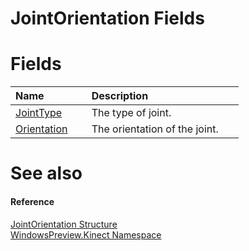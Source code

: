 JointOrientation Fields  
=======================  

<span id="publicfieldsSection"></span>

Fields  
======  

<table>
<colgroup>
<col width="30%" />
<col width="60%" />
</colgroup>
<thead>
<tr class="header">
<th align="left">Name</th>
<th align="left">Description</th>
</tr>
</thead>
<tbody>
<tr class="odd">
<td align="left"><a href="JointOrientation_Fields/JointType_Field.md">JointType</a></td>
<td align="left">The type of joint.</td>
</tr>
<tr class="even">
<td align="left"><a href="JointOrientation_Fields/Orientation_Field.md">Orientation</a></td>
<td align="left">The orientation of the joint.</td>
</tr>
</tbody>
</table>

<span id="ID4EI"></span>

See also  
========  

<span id="ID4EK"></span>
#### Reference  

[JointOrientation Structure](../JointOrientation_Structure.md)  
 [WindowsPreview.Kinect Namespace](../../Kinect.md)  



<!--Please do not edit the data in the comment block below.-->
<!--
TOCTitle : JointOrientation Fields
RLTitle : JointOrientation Fields
KeywordK : JointOrientation structure, fields
KeywordA : Fields.T:WindowsPreview.Kinect.JointOrientation
AssetID : Fields.T:WindowsPreview.Kinect.JointOrientation
Locale : en-us
CommunityContent : 1
TargetOS : Windows
TopicType : kbSyntax
DocSet : K4Wv2
ProjType : K4Wv2Proj
Technology : Kinect for Windows
Product : Kinect for Windows SDK v2
productversion : 20
-->
